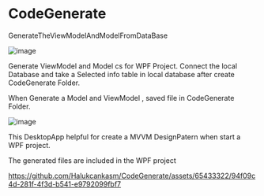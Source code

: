 # CodeGenerate
GenerateTheViewModelAndModelFromDataBase

![image](https://github.com/Halukcankasm/CodeGenerate/assets/65433322/26bf2a95-9494-4716-a816-472a955f8fa0)

Generate ViewModel and Model cs for WPF Project. Connect the local Database and take a Selected info table in local database after create 
CodeGenerate Folder.

When Generate a Model and ViewModel , saved file in CodeGenerate Folder.

![image](https://github.com/Halukcankasm/CodeGenerate/assets/65433322/877457b5-d91c-4cc0-a3b6-b0f4f791f9b0)

This DesktopApp helpful for  create a MVVM DesignPatern when start a WPF project.

The generated files are included in the WPF project

https://github.com/Halukcankasm/CodeGenerate/assets/65433322/94f09c4d-281f-4f3d-b541-e9792099fbf7

